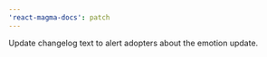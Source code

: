 ```yaml
---
'react-magma-docs': patch
---
```


Update changelog text to alert adopters about the emotion update.